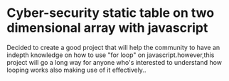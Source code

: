 # Cyber-security  static table on two dimensional  array with javascript
 Decided to create a good project that will help the community to have an indepth knowledge on how to  use "for loop" on javascript.however,this project  will go a long way for anyone who's interested to understand how looping works also making use of  it effectively..
